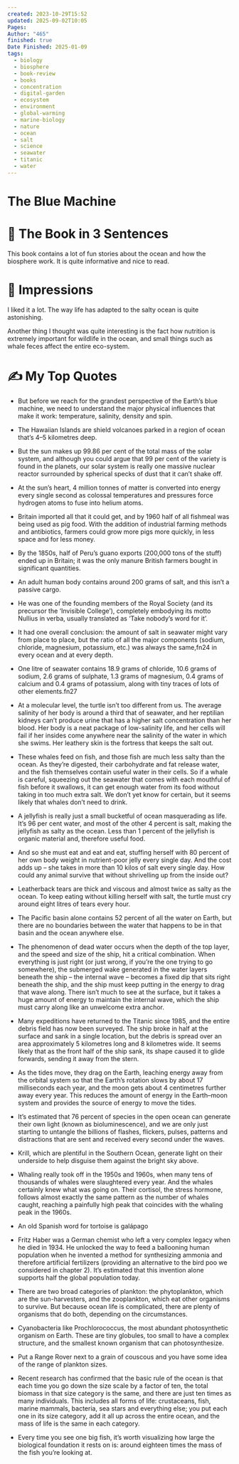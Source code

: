 ```yaml
---
created: 2023-10-29T15:52
updated: 2025-09-02T10:05
Pages:
Author: "465"
finished: true
Date Finished: 2025-01-09
tags:
  - biology
  - biosphere
  - book-review
  - books
  - concentration
  - digital-garden
  - ecosystem
  - environment
  - global-warming
  - marine-biology
  - nature
  - ocean
  - salt
  - science
  - seawater
  - titanic
  - water
---
```

# The Blue Machine


# 🚀 The Book in 3 Sentences

This book contains a lot of fun stories about the ocean and how the biosphere work. It is quite informative and nice to read. 
# 🎨 Impressions

I liked it a lot. 
The way life has adapted to the salty ocean is quite astonishing. 

Another thing I thought was quite interesting is the fact how nutrition is extremely important for wildlife in the ocean, and small things such as whale feces affect the entire eco-system. 
# ✍️ My Top  Quotes

- But before we reach for the grandest perspective of the Earth’s blue machine, we need to understand the major physical influences that make it work: temperature, salinity, density and spin.
 
- The Hawaiian Islands are shield volcanoes parked in a region of ocean that’s 4–5 kilometres deep.
 
- But the sun makes up 99.86 per cent of the total mass of the solar system, and although you could argue that 99 per cent of the variety is found in the planets, our solar system is really one massive nuclear reactor surrounded by spherical specks of dust that it can’t shake off.
 
- At the sun’s heart, 4 million tonnes of matter is converted into energy every single second as colossal temperatures and pressures force hydrogen atoms to fuse into helium atoms.
 
- Britain imported all that it could get, and by 1960 half of all fishmeal was being used as pig food. With the addition of industrial farming methods and antibiotics, farmers could grow more pigs more quickly, in less space and for less money.
 
- By the 1850s, half of Peru’s guano exports (200,000 tons of the stuff) ended up in Britain; it was the only manure British farmers bought in significant quantities.
 
- An adult human body contains around 200 grams of salt, and this isn’t a passive cargo.
 
- He was one of the founding members of the Royal Society (and its precursor the ‘Invisible College’), completely embodying its motto Nullius in verba, usually translated as ‘Take nobody’s word for it’.
 
- It had one overall conclusion: the amount of salt in seawater might vary from place to place, but the ratio of all the major components (sodium, chloride, magnesium, potassium, etc.) was always the same,fn24 in every ocean and at every depth.
 
- One litre of seawater contains 18.9 grams of chloride, 10.6 grams of sodium, 2.6 grams of sulphate, 1.3 grams of magnesium, 0.4 grams of calcium and 0.4 grams of potassium, along with tiny traces of lots of other elements.fn27
 
- At a molecular level, the turtle isn’t too different from us. The average salinity of her body is around a third that of seawater, and her reptilian kidneys can’t produce urine that has a higher salt concentration than her blood. Her body is a neat package of low-salinity life, and her cells will fail if her insides come anywhere near the salinity of the water in which she swims. Her leathery skin is the fortress that keeps the salt out.
 
- These whales feed on fish, and those fish are much less salty than the ocean. As they’re digested, their carbohydrate and fat release water, and the fish themselves contain useful water in their cells. So if a whale is careful, squeezing out the seawater that comes with each mouthful of fish before it swallows, it can get enough water from its food without taking in too much extra salt. We don’t yet know for certain, but it seems likely that whales don’t need to drink.
 
- A jellyfish is really just a small bucketful of ocean masquerading as life. It’s 96 per cent water, and most of the other 4 percent is salt, making the jellyfish as salty as the ocean. Less than 1 percent of the jellyfish is organic material and, therefore useful food.
 
- And so she must eat and eat and eat, stuffing herself with 80 percent of her own body weight in nutrient-poor jelly every single day. And the cost adds up – she takes in more than 10 kilos of salt every single day. How could any animal survive that without shrivelling up from the inside out?
 
- Leatherback tears are thick and viscous and almost twice as salty as the ocean. To keep eating without killing herself with salt, the turtle must cry around eight litres of tears every hour.
 
- The Pacific basin alone contains 52 percent of all the water on Earth, but there are no boundaries between the water that happens to be in that basin and the ocean anywhere else.
 
- The phenomenon of dead water occurs when the depth of the top layer, and the speed and size of the ship, hit a critical combination. When everything is just right (or just wrong, if you’re the one trying to go somewhere), the submerged wake generated in the water layers beneath the ship – the internal wave – becomes a fixed dip that sits right beneath the ship, and the ship must keep putting in the energy to drag that wave along. There isn’t much to see at the surface, but it takes a huge amount of energy to maintain the internal wave, which the ship must carry along like an unwelcome extra anchor.
 
- Many expeditions have returned to the Titanic since 1985, and the entire debris field has now been surveyed. The ship broke in half at the surface and sank in a single location, but the debris is spread over an area approximately 5 kilometres long and 8 kilometres wide. It seems likely that as the front half of the ship sank, its shape caused it to glide forwards, sending it away from the stern.
 
- As the tides move, they drag on the Earth, leaching energy away from the orbital system so that the Earth’s rotation slows by about 17 milliseconds each year, and the moon gets about 4 centimetres further away every year. This reduces the amount of energy in the Earth–moon system and provides the source of energy to move the tides.
 
- It’s estimated that 76 percent of species in the open ocean can generate their own light (known as bioluminescence), and we are only just starting to untangle the billions of flashes, flickers, pulses, patterns and distractions that are sent and received every second under the waves.
 
- Krill, which are plentiful in the Southern Ocean, generate light on their underside to help disguise them against the bright sky above.
 
- Whaling really took off in the 1950s and 1960s, when many tens of thousands of whales were slaughtered every year. And the whales certainly knew what was going on. Their cortisol, the stress hormone, follows almost exactly the same pattern as the number of whales caught, reaching a painfully high peak that coincides with the whaling peak in the 1960s.
 
- An old Spanish word for tortoise is galápago
 
- Fritz Haber was a German chemist who left a very complex legacy when he died in 1934. He unlocked the way to feed a ballooning human population when he invented a method for synthesizing ammonia and therefore artificial fertilizers (providing an alternative to the bird poo we considered in chapter 2). It’s estimated that this invention alone supports half the global population today.
 
- There are two broad categories of plankton: the phytoplankton, which are the sun-harvesters, and the zooplankton, which eat other organisms to survive. But because ocean life is complicated, there are plenty of organisms that do both, depending on the circumstances.
 
- Cyanobacteria like Prochlorococcus, the most abundant photosynthetic organism on Earth. These are tiny globules, too small to have a complex structure, and the smallest known organism that can photosynthesize.
 
- Put a Range Rover next to a grain of couscous and you have some idea of the range of plankton sizes.
 
- Recent research has confirmed that the basic rule of the ocean is that each time you go down the size scale by a factor of ten, the total biomass in that size category is the same, and there are just ten times as many individuals. This includes all forms of life: crustaceans, fish, marine mammals, bacteria, sea stars and everything else; you put each one in its size category, add it all up across the entire ocean, and the mass of life is the same in each category.
 
- Every time you see one big fish, it’s worth visualizing how large the biological foundation it rests on is: around eighteen times the mass of the fish you’re looking at.
 
